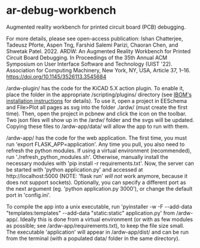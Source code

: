 # ar-debug-workbench
Augmented reality workbench for printed circuit board (PCB) debugging.

For more details, please see open-access publication:
Ishan Chatterjee, Tadeusz Pforte, Aspen Tng, Farshid Salemi Parizi, Chaoran Chen, and Shwetak Patel. 2022. ARDW: An Augmented Reality Workbench for Printed Circuit Board Debugging. In Proceedings of the 35th Annual ACM Symposium on User Interface Software and Technology (UIST '22). Association for Computing Machinery, New York, NY, USA, Article 37, 1–16. https://doi.org/10.1145/3526113.3545684

/ardw-plugin/ has the code for the KiCAD 5.X action plugin. To enable it, place the folder in the appropriate /scripting/plugins/ directory (see [IBOM's installation instructions](https://github.com/openscopeproject/InteractiveHtmlBom/wiki/Installation) for details). To use it, open a project in EESchema and File>Plot all pages as svg into the folder ./ardw/ (must create the first time). Then, open the project in pcbnew and click the icon on the toolbar. Two json files will show up in the /ardw/ folder and the svgs will be updated. Copying these files to /ardw-app/data/ will allow the app to run with them.

/ardw-app/ has the code for the web application. The first time, you must run 'export FLASK_APP=application'. Any time you pull, you also need to refresh the python modules. If using a virtual environment (recommended), run './refresh_python_modules.sh'. Otherwise, manually install the necessary modules with 'pip install -r requirements.txt'. Now, the server can be started with 'python application.py' and accessed at http://localhost:5000 (NOTE: 'flask run' *will not* work anymore, because it does not support sockets). Optionally, you can specify a different port as the next argument (eg. 'python application.py 3000'), or change the default port in 'config.ini'.

To compile the app into a unix executable, run 'pyinstaller -w -F --add-data "templates:templates" --add-data "static:static" application.py' from /ardw-app/. Ideally this is done from a virtual environment (or with as few modules as possible; see /ardw-app/requirements.txt), to keep the file size small. The executable 'application' will appear in /ardw-app/dist/ and can be run from the terminal (with a populated data/ folder in the same directory).
